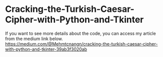 # Cracking-the-Turkish-Caesar-Cipher-with-Python-and-Tkinter


If you want to see more details about the code, you can access my article from the medium link below.
https://medium.com/@Mehmtcnangn/cracking-the-turkish-caesar-cipher-with-python-and-tkinter-39ab3f3020ab

